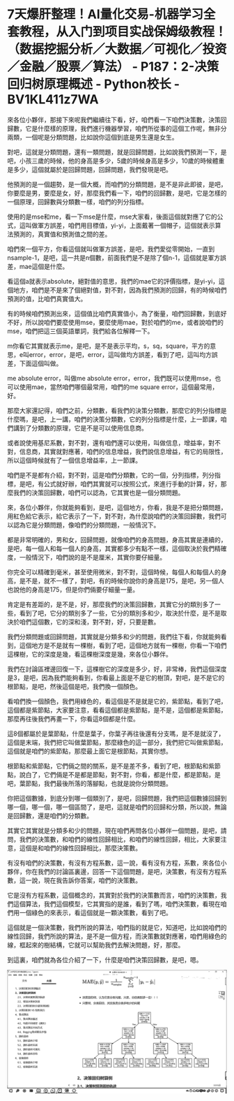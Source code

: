 # 7天爆肝整理！AI量化交易-机器学习全套教程，从入门到项目实战保姆级教程！（数据挖掘分析／大数据／可视化／投资／金融／股票／算法） - P187：2-决策回归树原理概述 - Python校长 - BV1KL411z7WA

來各位小夥伴，那接下來呢我們繼續往下看，好，咱們看一下咱們決策數，決策回歸數，它是什麼樣的原理，我們進行機器學習，咱們所從事的這個工作呢，無非分兩類，一個呢是分類問題，比如說你這個到底是男生還是女生。

對吧，這就是分類問題，還有一類問題，就是回歸問題，比如說我們預測一下，是吧，小孩三歲的時候，他的身高是多少，5歲的時候身高是多少，10歲的時候體重是多少，這個就屬於是回歸問題，回歸問題，我們發現是吧。

他預測的是一個趨勢，是一個大概，而咱們的分類問題，是不是非此即彼，是吧，你要麼是男，要麼是女，好，那麼我們看一下，咱們的回歸數，是吧，它是怎樣的一個原理，回歸數與分類數一樣，咱們的列分指標。

使用的是mse和me，看一下mse是什麼，mse大家看，後面這個就對應了它的公式，這叫做軍方誤差，咱們用目標值，yi-yi，上面戴著一個帽子，這個就表示算法預測的，真實值和預測值之間的差。

咱們來一個平方，你看這個就叫做軍方誤差，是吧，我們愛從零開始，一直到nsample-1，是吧，這一共是n個數，前面我們是不是除了個n-1，這個就是軍方誤差，mae這個是什麼。

看這個a就表示absolute，絕對值的意思，我們的mae它的評價指標，是yi-yi，這個地方，咱們是不是來了個絕對值，對不對，因為我們預測的回歸，有的時候咱們預測的值，比咱們真實值大。

有的時候咱們預測出來，這個值比咱們真實值小，為了衡量，咱們回歸數，到底好不好，所以說咱們要麼使用mse，要麼使用mae，對於咱們的me，或者說咱們的mse，咱們把這三個英語單詞，我們給各位解釋一下。

m你看它其實就表示me，是吧，是不是表示平均，s，sq，square，平方的意思，e叫error，error，是吧，error，這叫做均方誤差，看到了吧，這叫均方誤差，下面這個叫做。

me absolute error，叫做me absolute error，error，我們既可以使用mse，也可以使用mae，當然咱們哪個最常用，咱們的me square error，這個最常用，好。

那麼大家還記得，咱們之前，分類數，看我們的決策分類數，那麼它的列分指標是什麼嗎，是吧，上一講，咱們的決策分類數，它的列分指標是什麼，上一節課，咱們講到了分類數的原理，它是不是可以使用信息商。

或者說使用基尼系數，對不對，還有咱們還可以使用，叫做信息，增益率，對不對，信息商，其實就對應著，咱們的信息增益，我們說信息增益，有它的局限性，所以這個時候就有了一個信息增益率，上一節課。

咱們是不是都有介紹，對不對，這是咱們分類數，它的一個，分列指標，列分指標，是吧，有公式就好辦，咱們其實就可以按照公式，來進行手動的計算，好，那麼我們的決策回歸數，咱們可以認為，它其實也是一個分類問題。

來，各位小夥伴，你就能夠看到，是吧，這個地方，你看，我是不是把分類問題，用紅色給它表示，給它表示了一下，對不對，為什麼說咱們的決策回歸數，我們可以認為它是分類問題，像咱們的分類問題，一般情況下。

都是非常明確的，男和女，回歸問題，就像咱們的身高問題，身高其實是連續的，是吧，每一個人和每一個人的身高，其實都多少有點不一樣，這個取決於我們精確度，一般情況下，咱們說的是不是厘米，其實你要仔細量。

你完全可以精確到毫米，甚至使用微米，對不對，這個時候，每個人和每個人的身高，是不是，就不一樣了，對吧，有的時候你說你的身高是175，是吧，另一個人也說他的身高是175，但是你們倆要仔細量一量。

肯定是有差距的，是不是，好，那麼我們的決策回歸數，其實它分的類別多了一些，看到了吧，它分的類別多了一些，它分的類別多和少，取決於什麼，是不是取決於咱們這個數，它的深和淺，對不對，好，只要是數。

我們分類問題或回歸問題，其實就是分類多和少的問題，我們往下看，你就能夠看到，這個地方是不是就有一棵樹，看到了吧，這個地方就有一棵樹，你看一下咱們這棵樹，它的深度是幾，看這棵樹深度是幾，來各位小夥伴。

我們在討論區裡邊回復一下，這棵樹它的深度是多少，好，非常棒，我們這個深度是3，是吧，因為我們能夠看到，你看最上面是不是它的樹頂，對吧，是不是它的根節點，是吧，然後這個是吧，我們換一個顏色。

看咱們換一個顏色，我們用綠色的，看這個是不是就是它的，紫節點，看到了吧，這個都是紫節點，大家要注意，看看這個都是紫節點，是不是，這個都是紫節點，那麼再往後我們再畫一下，你看這8個都是什麼。

這8個都屬於是葉節點，什麼是葉子，你葉子再往後還有分支嗎，是不是就沒了，這個是末端，我們把它叫做葉節點，那麼綠色的這一部分，我們把它叫做紫節點，這個就是咱們的紫節點，那麼最上面它是根節點，其實你想。

根節點和紫節點，它們倆之間的關系，是不是差不多，看到了吧，根節點和紫節點，說白了，它們倆是不是都是節點，對不對，你看，都是什麼，都是節點，是吧，葉節點，我們最後所落的落腳點，也就是說你分類問題。

你把這個數據，到底分到哪一個類別了，是吧，回歸問題，我們把這個數據回歸到哪一個，哪一個，哪一個區間了，是吧，這就是咱們的回歸和分類，所以說，無論是回歸數，還是咱們的分類數。

其實它其實就是分類多和少的問題，現在咱們再問各位小夥伴一個問題，是吧，請問，我們的決策數，和咱們的線性回歸相比，和咱們的線性回歸，相比，大家要注意，這個是和咱們的線性回歸相比，那麼決策數。

有沒有咱們的決策數，有沒有方程系數，這一說，看有沒有方程，系數，來各位小夥伴，你在我們的討論區裏邊，回答一下這個問題，是吧，決策數，有沒有方程系數，這一說，現在我告訴你答案，咱們的決策數。

它是沒有方程系數，這個概念的，其實對於我們的決策數而言，咱們的決策數，我們這個算法，我們這個模型，它其實指的是誰，看到了嗎，咱們決策數，看現在咱們用一個綠色的來表示，看這個就是一顆決策數，看到了吧。

這個就是一個決策數，我們所說的算法，咱們指的就是它，知道吧，比如說咱們的線性回歸，我們所說的算法，是不是一個方程，而決策數就對應著，咱們用綠色的線，框起來的樹結構，它就可以幫助我們去解決問題，好，那麼。

到這裏，咱們就為各位介紹了一下，什麼是咱們決策回歸數，是吧，嗯。

![](img/4d3cacf3a8071d144296676fd87e0916_1.png)